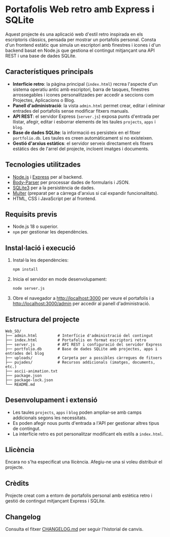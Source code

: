 # Portafolis Web retro amb Express i SQLite

Aquest projecte és una aplicació web d'estil retro inspirada en els escriptoris clàssics, pensada per mostrar un portafolis personal. Consta d'un frontend estàtic que simula un escriptori amb finestres i icones i d'un backend basat en Node.js que gestiona el contingut mitjançant una API REST i una base de dades SQLite.

## Característiques principals

- **Interfície retro**: la pàgina principal (`index.html`) recrea l'aspecte d'un sistema operatiu antic amb escriptori, barra de tasques, finestres arrossegables i icones personalitzades per accedir a seccions com Projectes, Aplicacions o Blog.
- **Panell d'administració**: la vista `admin.html` permet crear, editar i eliminar entrades del portafolis sense modificar fitxers manuals.
- **API REST**: el servidor Express (`server.js`) exposa punts d'entrada per llistar, afegir, editar i esborrar elements de les taules `projects`, `apps` i `blog`.
- **Base de dades SQLite**: la informació es persisteix en el fitxer `portfolio.db`. Les taules es creen automàticament si no existeixen.
- **Gestió d'arxius estàtics**: el servidor serveix directament els fitxers estàtics des de l'arrel del projecte, incloent imatges i documents.

## Tecnologies utilitzades

- [Node.js](https://nodejs.org/) i [Express](https://expressjs.com/) per al backend.
- [Body-Parser](https://www.npmjs.com/package/body-parser) per processar dades de formularis i JSON.
- [SQLite3](https://www.sqlite.org/) per a la persistència de dades.
- [Multer](https://www.npmjs.com/package/multer) (preparat per a càrrega d'arxius si cal expandir funcionalitats).
- HTML, CSS i JavaScript per al frontend.

## Requisits previs

- Node.js 18 o superior.
- `npm` per gestionar les dependències.

## Instal·lació i execució

1. Instal·la les dependències:

   ```bash
   npm install
   ```

2. Inicia el servidor en mode desenvolupament:

   ```bash
   node server.js
   ```

3. Obre el navegador a [http://localhost:3000](http://localhost:3000) per veure el portafolis i a [http://localhost:3000/admin](http://localhost:3000/admin) per accedir al panell d'administració.

## Estructura del projecte

```text
Web_SO/
├── admin.html         # Interfície d'administració del contingut
├── index.html         # Portafolis en format escriptori retro
├── server.js          # API REST i configuració del servidor Express
├── portfolio.db       # Base de dades SQLite amb projectes, apps i entrades del blog
├── uploads/           # Carpeta per a possibles càrregues de fitxers
├── pujades/           # Recursos addicionals (imatges, documents, etc.)
├── ascii-animation.txt
├── package.json
├── package-lock.json
└── README.md
```

## Desenvolupament i extensió

- Les taules `projects`, `apps` i `blog` poden ampliar-se amb camps addicionals segons les necessitats.
- Es poden afegir nous punts d'entrada a l'API per gestionar altres tipus de contingut.
- La interfície retro es pot personalitzar modificant els estils a `index.html`.

## Llicència

Encara no s'ha especificat una llicència. Afegiu-ne una si voleu distribuir el projecte.

## Crèdits

Projecte creat com a entorn de portafolis personal amb estètica retro i gestió de contingut mitjançant Express i SQLite.

## Changelog

Consulta el fitxer [CHANGELOG.md](CHANGELOG.md) per seguir l'historial de canvis.
